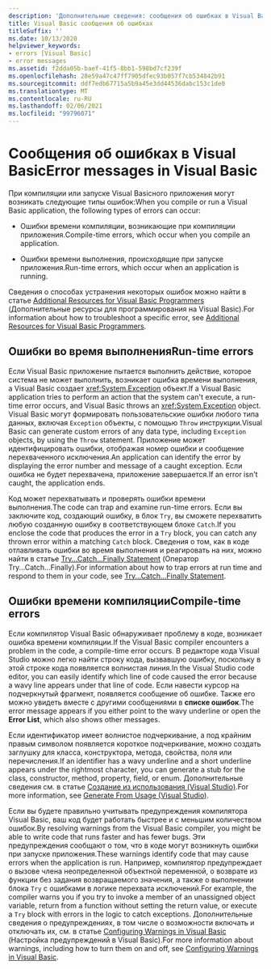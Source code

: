 ```yaml
---
description: 'Дополнительные сведения: сообщения об ошибках в Visual Basic'
title: Visual Basic сообщения об ошибках
titleSuffix: ''
ms.date: 10/13/2020
helpviewer_keywords:
- errors [Visual Basic]
- error messages
ms.assetid: f2dda05b-baef-41f5-8bb1-598bd7cf239f
ms.openlocfilehash: 28e59a47c47ff7905dfec93b057f7cb534842b91
ms.sourcegitcommit: ddf7edb67715a5b9a45e3dd44536dabc153c1de0
ms.translationtype: MT
ms.contentlocale: ru-RU
ms.lasthandoff: 02/06/2021
ms.locfileid: "99796071"
---
```

# <a name="error-messages-in-visual-basic"></a><span data-ttu-id="fc7a3-103">Сообщения об ошибках в Visual Basic</span><span class="sxs-lookup"><span data-stu-id="fc7a3-103">Error messages in Visual Basic</span></span>

<span data-ttu-id="fc7a3-104">При компиляции или запуске Visual Basicного приложения могут возникать следующие типы ошибок:</span><span class="sxs-lookup"><span data-stu-id="fc7a3-104">When you compile or run a Visual Basic application, the following types of errors can occur:</span></span>

- <span data-ttu-id="fc7a3-105">Ошибки времени компиляции, возникающие при компиляции приложения.</span><span class="sxs-lookup"><span data-stu-id="fc7a3-105">Compile-time errors, which occur when you compile an application.</span></span>

- <span data-ttu-id="fc7a3-106">Ошибки времени выполнения, происходящие при запуске приложения.</span><span class="sxs-lookup"><span data-stu-id="fc7a3-106">Run-time errors, which occur when an application is running.</span></span>

<span data-ttu-id="fc7a3-107">Сведения о способах устранения некоторых ошибок можно найти в статье [Additional Resources for Visual Basic Programmers](../../getting-started/additional-resources.md) (Дополнительные ресурсы для программирования на Visual Basic).</span><span class="sxs-lookup"><span data-stu-id="fc7a3-107">For information about how to troubleshoot a specific error, see [Additional Resources for Visual Basic Programmers](../../getting-started/additional-resources.md).</span></span>

## <a name="run-time-errors"></a><span data-ttu-id="fc7a3-108">Ошибки во время выполнения</span><span class="sxs-lookup"><span data-stu-id="fc7a3-108">Run-time errors</span></span>

<span data-ttu-id="fc7a3-109">Если Visual Basic приложение пытается выполнить действие, которое система не может выполнить, возникает ошибка времени выполнения, а Visual Basic создает <xref:System.Exception> объект.</span><span class="sxs-lookup"><span data-stu-id="fc7a3-109">If a Visual Basic application tries to perform an action that the system can't execute, a run-time error occurs, and Visual Basic throws an <xref:System.Exception> object.</span></span> <span data-ttu-id="fc7a3-110">Visual Basic могут формировать пользовательские ошибки любого типа данных, включая `Exception` объекты, с помощью `Throw` инструкции.</span><span class="sxs-lookup"><span data-stu-id="fc7a3-110">Visual Basic can generate custom errors of any data type, including `Exception` objects, by using the `Throw` statement.</span></span> <span data-ttu-id="fc7a3-111">Приложение может идентифицировать ошибки, отображая номер ошибки и сообщение перехваченного исключения.</span><span class="sxs-lookup"><span data-stu-id="fc7a3-111">An application can identify the error by displaying the error number and message of a caught exception.</span></span> <span data-ttu-id="fc7a3-112">Если ошибка не будет перехвачена, приложение завершается.</span><span class="sxs-lookup"><span data-stu-id="fc7a3-112">If an error isn't caught, the application ends.</span></span>

<span data-ttu-id="fc7a3-113">Код может перехватывать и проверять ошибки времени выполнения.</span><span class="sxs-lookup"><span data-stu-id="fc7a3-113">The code can trap and examine run-time errors.</span></span> <span data-ttu-id="fc7a3-114">Если вы заключите код, создающий ошибку, в блок `Try`, вы сможете перехватить любую созданную ошибку в соответствующем блоке `Catch`.</span><span class="sxs-lookup"><span data-stu-id="fc7a3-114">If you enclose the code that produces the error in a `Try` block, you can catch any thrown error within a matching `Catch` block.</span></span> <span data-ttu-id="fc7a3-115">Сведения о том, как в коде отлавливать ошибки во время выполнения и реагировать на них, можно найти в статье [Try...Catch...Finally Statement](../statements/try-catch-finally-statement.md) (Оператор Try...Catch...Finally).</span><span class="sxs-lookup"><span data-stu-id="fc7a3-115">For information about how to trap errors at run time and respond to them in your code, see [Try...Catch...Finally Statement](../statements/try-catch-finally-statement.md).</span></span>

## <a name="compile-time-errors"></a><span data-ttu-id="fc7a3-116">Ошибки времени компиляции</span><span class="sxs-lookup"><span data-stu-id="fc7a3-116">Compile-time errors</span></span>

<span data-ttu-id="fc7a3-117">Если компилятор Visual Basic обнаруживает проблему в коде, возникает ошибка времени компиляции.</span><span class="sxs-lookup"><span data-stu-id="fc7a3-117">If the Visual Basic compiler encounters a problem in the code, a compile-time error occurs.</span></span> <span data-ttu-id="fc7a3-118">В редакторе кода Visual Studio можно легко найти строку кода, вызвавшую ошибку, поскольку в этой строке кода появляется волнистая линия.</span><span class="sxs-lookup"><span data-stu-id="fc7a3-118">In the Visual Studio code editor, you can easily identify which line of code caused the error because a wavy line appears under that line of code.</span></span> <span data-ttu-id="fc7a3-119">Если навести курсор на подчеркнутый фрагмент, появляется сообщение об ошибке. Также его можно увидеть вместе с другими сообщениями в **списке ошибок**.</span><span class="sxs-lookup"><span data-stu-id="fc7a3-119">The error message appears if you either point to the wavy underline or open the **Error List**, which also shows other messages.</span></span>

<span data-ttu-id="fc7a3-120">Если идентификатор имеет волнистое подчеркивание, а под крайним правым символом появляется короткое подчеркивание, можно создать заглушку для класса, конструктора, метода, свойства, поля или перечисления.</span><span class="sxs-lookup"><span data-stu-id="fc7a3-120">If an identifier has a wavy underline and a short underline appears under the rightmost character, you can generate a stub for the class, constructor, method, property, field, or enum.</span></span> <span data-ttu-id="fc7a3-121">Дополнительные сведения см. в статье [Создание из использования (Visual Studio)](/visualstudio/ide/visual-csharp-intellisense#generate-from-usage).</span><span class="sxs-lookup"><span data-stu-id="fc7a3-121">For more information, see [Generate From Usage (Visual Studio)](/visualstudio/ide/visual-csharp-intellisense#generate-from-usage).</span></span>

<span data-ttu-id="fc7a3-122">Если вы будете правильно учитывать предупреждения компилятора Visual Basic, ваш код будет работать быстрее и с меньшим количеством ошибок.</span><span class="sxs-lookup"><span data-stu-id="fc7a3-122">By resolving warnings from the Visual Basic compiler, you might be able to write code that runs faster and has fewer bugs.</span></span> <span data-ttu-id="fc7a3-123">Эти предупреждения сообщают о том, что в коде могут возникнуть ошибки при запуске приложения.</span><span class="sxs-lookup"><span data-stu-id="fc7a3-123">These warnings identify code that may cause errors when the application is run.</span></span> <span data-ttu-id="fc7a3-124">Например, компилятор предупреждает о вызове члена неопределенной объектной переменной, о возврате из функции без задания возвращаемого значения, а также о выполнении блока `Try` с ошибками в логике перехвата исключений.</span><span class="sxs-lookup"><span data-stu-id="fc7a3-124">For example, the compiler warns you if you try to invoke a member of an unassigned object variable, return from a function without setting the return value, or execute a `Try` block with errors in the logic to catch exceptions.</span></span> <span data-ttu-id="fc7a3-125">Дополнительные сведения о предупреждениях, в том числе о возможности включать и отключать их, см. в статье [Configuring Warnings in Visual Basic](/visualstudio/ide/configuring-warnings-in-visual-basic) (Настройка предупреждений в Visual Basic).</span><span class="sxs-lookup"><span data-stu-id="fc7a3-125">For more information about warnings, including how to turn them on and off, see [Configuring Warnings in Visual Basic](/visualstudio/ide/configuring-warnings-in-visual-basic).</span></span>
